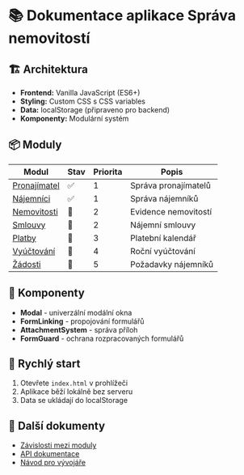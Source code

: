 # 📚 Dokumentace aplikace Správa nemovitostí

## 🏗️ Architektura
- **Frontend:** Vanilla JavaScript (ES6+)
- **Styling:** Custom CSS s CSS variables
- **Data:** localStorage (připraveno pro backend)
- **Komponenty:** Modulární systém

## 📦 Moduly
| Modul | Stav | Priorita | Popis |
|-------|------|----------|-------|
| [Pronajímatel](modules/pronajimatel.md) | ✅ | 1 | Správa pronajímatelů |
| [Nájemníci](modules/najemnici.md) | ✅ | 1 | Správa nájemníků |
| [Nemovitosti](modules/nemovitosti.md) | 🚧 | 2 | Evidence nemovitostí |
| [Smlouvy](modules/smlouvy.md) | 📝 | 2 | Nájemní smlouvy |
| [Platby](modules/platby.md) | 📝 | 3 | Platební kalendář |
| [Vyúčtování](modules/vycty.md) | 📝 | 4 | Roční vyúčtování |
| [Žádosti](modules/zadosti.md) | 📝 | 5 | Požadavky nájemníků |

## 🔧 Komponenty
- **Modal** - univerzální modální okna
- **FormLinking** - propojování formulářů
- **AttachmentSystem** - správa příloh
- **FormGuard** - ochrana rozpracovaných formulářů

## 🚀 Rychlý start
1. Otevřete `index.html` v prohlížeči
2. Aplikace běží lokálně bez serveru
3. Data se ukládají do localStorage

## 📖 Další dokumenty
- [Závislosti mezi moduly](DEPENDENCIES.md)
- [API dokumentace](API.md)
- [Návod pro vývojáře](DEVELOPMENT.md)
